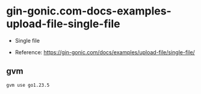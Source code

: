 # gin-gonic.com-docs-examples-upload-file-single-file

- Single file

- Reference: https://gin-gonic.com/docs/examples/upload-file/single-file/

## gvm

```sh
gvm use go1.23.5
```
